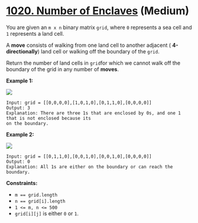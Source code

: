 # [1020. Number of Enclaves][link] (Medium)

[link]: https://leetcode.com/problems/number-of-enclaves/

You are given an `m x n` binary matrix `grid`, where `0` represents a sea cell and `1` represents a
land cell.

A **move** consists of walking from one land cell to another adjacent ( **4-directionally**) land
cell or walking off the boundary of the `grid`.

Return the number of land cells in `grid`for which we cannot walk off the boundary of the grid in
any number of **moves**.

**Example 1:**

![](https://assets.leetcode.com/uploads/2021/02/18/enclaves1.jpg)

```
Input: grid = [[0,0,0,0],[1,0,1,0],[0,1,1,0],[0,0,0,0]]
Output: 3
Explanation: There are three 1s that are enclosed by 0s, and one 1 that is not enclosed because its
on the boundary.
```

**Example 2:**

![](https://assets.leetcode.com/uploads/2021/02/18/enclaves2.jpg)

```
Input: grid = [[0,1,1,0],[0,0,1,0],[0,0,1,0],[0,0,0,0]]
Output: 0
Explanation: All 1s are either on the boundary or can reach the boundary.
```

**Constraints:**

- `m == grid.length`
- `n == grid[i].length`
- `1 <= m, n <= 500`
- `grid[i][j]` is either `0` or `1`.
